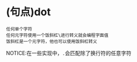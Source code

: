 # (句点)dot
	
	任何单个字符
	任何元字符使用一个饭斜杠\进行转义就会编程字面值
	饭斜杠是一个元字符，他也可以使用饭斜杠转义
NOTICE:在一些实现中，`.`会匹配除了换行符的任意字符
	
